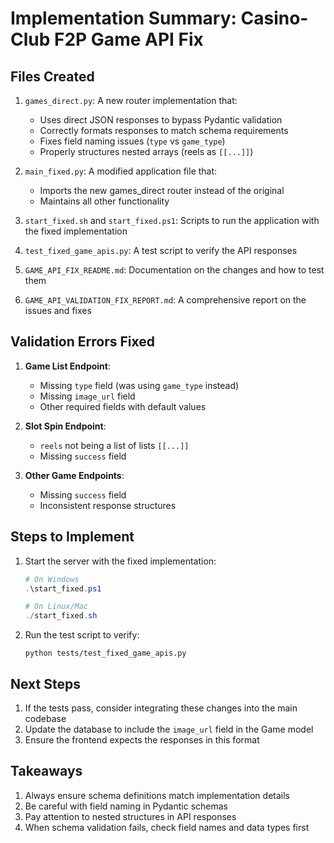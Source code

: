 # Implementation Summary: Casino-Club F2P Game API Fix

## Files Created

1. `games_direct.py`: A new router implementation that:
   - Uses direct JSON responses to bypass Pydantic validation
   - Correctly formats responses to match schema requirements
   - Fixes field naming issues (`type` vs `game_type`)
   - Properly structures nested arrays (reels as `[[...]]`)

2. `main_fixed.py`: A modified application file that:
   - Imports the new games_direct router instead of the original
   - Maintains all other functionality

3. `start_fixed.sh` and `start_fixed.ps1`: Scripts to run the application with the fixed implementation

4. `test_fixed_game_apis.py`: A test script to verify the API responses

5. `GAME_API_FIX_README.md`: Documentation on the changes and how to test them

6. `GAME_API_VALIDATION_FIX_REPORT.md`: A comprehensive report on the issues and fixes

## Validation Errors Fixed

1. **Game List Endpoint**:
   - Missing `type` field (was using `game_type` instead)
   - Missing `image_url` field
   - Other required fields with default values

2. **Slot Spin Endpoint**:
   - `reels` not being a list of lists `[[...]]`
   - Missing `success` field

3. **Other Game Endpoints**:
   - Missing `success` field
   - Inconsistent response structures

## Steps to Implement

1. Start the server with the fixed implementation:
   ```powershell
   # On Windows
   .\start_fixed.ps1
   
   # On Linux/Mac
   ./start_fixed.sh
   ```

2. Run the test script to verify:
   ```
   python tests/test_fixed_game_apis.py
   ```

## Next Steps

1. If the tests pass, consider integrating these changes into the main codebase
2. Update the database to include the `image_url` field in the Game model
3. Ensure the frontend expects the responses in this format

## Takeaways

1. Always ensure schema definitions match implementation details
2. Be careful with field naming in Pydantic schemas
3. Pay attention to nested structures in API responses
4. When schema validation fails, check field names and data types first
